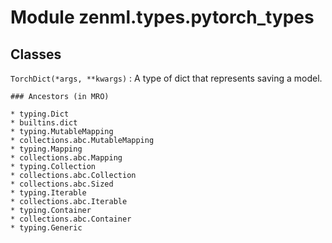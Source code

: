 Module zenml.types.pytorch_types
================================

Classes
-------

`TorchDict(*args, **kwargs)`
:   A type of dict that represents saving a model.

    ### Ancestors (in MRO)

    * typing.Dict
    * builtins.dict
    * typing.MutableMapping
    * collections.abc.MutableMapping
    * typing.Mapping
    * collections.abc.Mapping
    * typing.Collection
    * collections.abc.Collection
    * collections.abc.Sized
    * typing.Iterable
    * collections.abc.Iterable
    * typing.Container
    * collections.abc.Container
    * typing.Generic